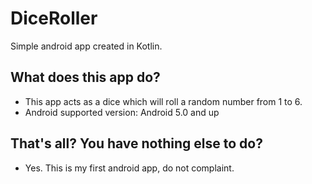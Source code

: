 # DiceRoller
Simple android app created in Kotlin.


## What does this app do?

+ This app acts as a dice which will roll a random number from 1 to 6.
+ Android supported version: Android 5.0 and up

## That's all? You have nothing else to do?

+ Yes. This is my first android app, do not complaint.
